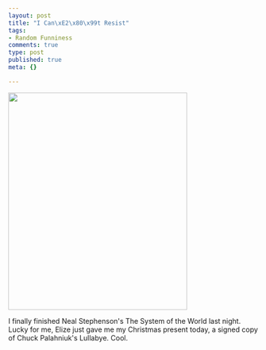 ```yaml
--- 
layout: post
title: "I Can\xE2\x80\x99t Resist"
tags: 
- Random Funniness
comments: true
type: post
published: true
meta: {}

---
```

<img src="http://www.dba-oracle.com/images/auth_pic_garmany_120_140.jpg" width="360" height="438" />

  I finally finished Neal Stephenson's The System of the World last night. Lucky for me, Elize just gave me my Christmas present today, a signed copy of Chuck Palahniuk's Lullabye. Cool.
